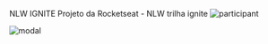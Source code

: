  NLW IGNITE
Projeto da Rocketseat - NLW trilha ignite
![participant](https://user-images.githubusercontent.com/100890415/203398809-b73e8a28-6c1d-4d73-8cb9-9e72edea1aea.png)

![modal](https://user-images.githubusercontent.com/100890415/203398816-02450421-bdf9-46d4-ae7c-e1a0b3bc6c18.png)
